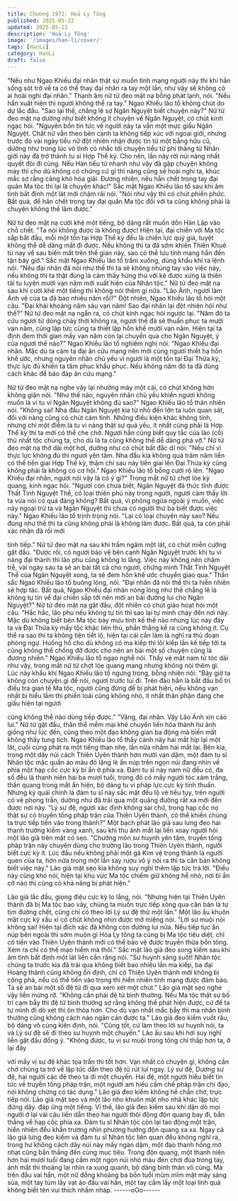 ```yaml
---
title: Chương 1972: Hoả Ly Tông
published: 2025-05-22
updated: 2025-05-22
description: 'Hoả Ly Tông'
image: '/images/han-li/cover/'
tags: [HanLi]
category: HanLi
draft: false
---
```


"Nếu như Ngao Khiếu đại nhân thật sự muốn tính mạng người
này thì khi hắn sống sót trở về ta có thể thay đại nhân ra tay một
lần, như vậy sẽ không có ai hoài nghi đại nhân."
Thanh âm nữ tử đeo mặt nạ bỗng phát lạnh, nói.
"Nếu hắn xuất hiện thì ngươi không thể ra tay."
Ngao Khiếu lão tổ không chút do dự lắc đầu.
"Sao lại thế, chẳng lẽ sợ Ngân Nguyệt biết chuyện này?"
Nữ tử đeo mặt nạ dường như biết không ít chuyện về Ngân
Nguyệt, có chút kinh ngạc hỏi.
"Nguyên bổn tin tức về người này ta vẫn một mực giấu Ngân
Nguyệt. Chất nữ vẫn theo bên cạnh ta không tiếp xúc với ngoại
giới, nhưng trước đó vài ngày tiểu nữ đột nhiên nhận được tin từ
một bằng hữu cũ, dường như trong lúc vô tình có nhắc tới chuyện
tiểu tử phi thăng từ Nhân giới này đã trở thành tu sĩ Hợp Thể kỳ.
Cho nên, lần này rời núi nàng nhất quyết đòi đi cùng. Nếu Hàn
tiểu tử nhanh như vậy đã gặp chuyện không may thì cho dù
không có chứng cứ gì thì nàng cũng sẽ hoài nghi ta, khúc mắc sợ
rằng càng khó hóa giải. Đương nhiên, nếu hắn chết trong tay đại
quân Ma tộc thì lại là chuyện khác!"
Sắc mặt Ngao Khiếu lão tổ sau khi âm tinh bất định một lát mới
chậm rãi nói.
"Nói như vậy thì có chút phiền phức. Bất quá, để hắn chết trong
tay đại quân Ma tộc đối với ta cũng không phải là chuyện không
thể làm được."

Nữ tử đeo mặt nạ cười khẽ một tiếng, bộ dáng rất muốn dồn Hàn
Lập vào chỗ chết.
"Ta nói không được là không được! Hiện tại, đại chiến với Ma tộc
sắp bắt đầu, mỗi một tồn tại Hợp Thể kỳ đều là chiến lực quý giá,
tuyệt không thể dễ dàng mất đi được. Nếu không thì ta đã sớm
khiến Thiên Khuê từ nay về sau biến mất trên thế gian này, sao có
thể lưu tính mạng hắn đến tận bây giờ."
Sắc mặt Ngao Khiếu lão tổ trầm xuống, dùng khẩu khí ra lệnh nói.
"Nếu đại nhân đã nói như thế thì ta sẽ không nhúng tay vào việc
này, nếu không thì ta thật đúng là cảm thấy hứng thú với kẻ được
xưng là thiên tài tu luyện mười vạn năm mới xuất hiện của Nhân
tộc."
Nữ tử đeo mặt nạ sau khi cười khẽ một tiếng thì không nói thêm
gi nữa.
"Lão Ảnh, ngươi làm Ảnh vệ của ta đã bao nhiêu năm rồi?"
Đột nhiên, Ngao Khiếu lão tổ hỏi một câu.
"Đại khái khoảng năm sáu vạn năm! Sao đại nhân lại đột nhiên
hỏi như thế?"
Nữ tử đeo mặt nạ ngẩn ra, có chút kinh ngạc hỏi ngược lại.
"Năm đó ta cứu ngươi từ dòng chảy thời không ra, ngươi thề đã
sẽ thuần phục ta mười vạn năm, cũng lập tức cùng ta thiết lập
hồn khế mười vạn năm. Hiện tại ta định đem thời gian mấy vạn
năm còn lại chuyển qua cho Ngân Nguyệt, ý của ngươi thế nào?"
Ngao Khiếu lão tổ nghiêm nghị nói.
"Ngao Khiếu đại nhân. Mặc dù ta cảm tạ đại ân cứu mạng nên
mới cùng ngươi thiết hạ hồn khế ước, nhưng nguyên nhân chủ
yếu vì ngươi là một tồn tại Đại Thừa kỳ, thực lực đủ khiến ta tâm
phục khẩu phục. Nếu không năm đó ta đã dùng cách khác để báo
đáp ân cứu mạng."

Nữ tử đeo mặt nạ nghe vậy lại nhướng mày một cái, có chút
không hờn không giận nói.
"Như thế nào, nguyên nhân chủ yếu khiến ngươi không muốn là
vì tu vi Ngân Nguyệt không đủ sao?"
Ngao Khiếu lão tổ thản nhiên nói.
"Không sai! Nha đầu Ngân Nguyệt kia từ nhỏ đến lớn ta luôn quan
sát, đối với nàng cũng có chút cảm tình. Những điều kiện khác
không tính, nhưng chỉ một điểm là tu vi nàng thật sự quá yếu, ít
nhất cũng phải là Hợp Thể kỳ thì ta mới có thể che chở. Ngươi
hẳn cũng biết quy tắc của lão (cổ) thú nhất tộc chúng ta, cho dù là
ta cũng không thể dễ dàng phá vỡ."
Nữ tử đeo mặt nạ thở dài một hơi, dường như có chút bất đắc dĩ
nói.
"Nếu chỉ vì thực lực không đủ thì ngươi yên tâm. Nha đầu kia
không quá trăm năm liền có thể tiến giai Hợp Thể kỳ, thậm chí
sau này tiến giai lên Đại Thừa kỳ cũng không phải là không có cơ
hội."
Ngao Khiếu lão tổ bỗng cười rộ lên.
"Ngao Khiếu đại nhân, ngươi nói vậy là có ý gì?"
Trong mắt nữ tử chợt lóe kỳ quang, kinh ngạc hỏi.
"Ngươi còn chưa biết, Ngân Nguyệt đã thức tỉnh được Thất Tinh
Nguyệt Thể, có loại thiên phú này trong người, ngươi cảm thấy lời
ta vừa nói có quá đáng không? Bất quá, vì phòng ngừa ngoài ý
muốn, việc này ngoại trừ ta và Ngân Nguyệt thì chưa có người thứ
ba biết được việc này."
Ngao Khiếu lão tổ trịnh trọng nói.
"Lại có loại chuyện này sao? Nếu đúng như thế thì ta cũng không
phải là không làm được. Bất quá, ta còn phải xác nhận đã rồi mới

tính tiếp."
Nữ tử đeo mặt nạ sau khi trầm ngâm một lát, có chút miễn cưỡng
gật đầu.
"Được rồi, có ngươi bảo vệ bên cạnh Ngân Nguyệt trước khi tu vi
nàng đại thành thì lão phu cũng không lo lắng. Việc này không
nên chậm trễ, vài ngày sau ta sẽ an bài tất cả cho ngươi, chứng
minh Thất Tinh Nguyệt Thể của Ngân Nguyệt xong, ta sẽ đem
hồn khế ước chuyển giao qua."
Thần sắc Ngao Khiếu lão tổ buông lỏng, nói.
"Đại nhân đã nói thế thì ta hiển nhiên sẽ hợp tác. Bất quá, Ngao
Khiếu đại nhân nóng lòng như thế chẳng lẽ là không tự tin về đại
chiến sắp tới nên mới an bài đường lui cho Ngân Nguyệt?"
Nữ tử đeo mặt nạ gật đầu, đột nhiên có chút giảo hoạt hỏi một
câu.
"Hắc hắc, lão phu nếu không tự tin thì sao lại tự mình chạy đến
nơi này. Mặc dù không biết bên Ma tộc bày mưu tính kế thế nào
nhưng lúc này đây ta và Đại Thừa kỳ mấy tộc khác liên thủ, phần
thắng kể ra cũng không ít. Cụ thể ra sao thì ta không tiện tiết lộ,
hiện tại cái cần làm là nghĩ ra thủ đoạn phòng ngự. Huống hồ cho
dù không có ma kiếp thì lôi kiếp lần kế tiếp tới ta cũng không thể
chống đỡ được cho nên an bài một số chuyện cũng là đương
nhiên."
Ngao Khiếu lão tổ ngạo nghễ nói.
Thấy vẻ mặt nam tử tóc dài như vậy, trong mắt nữ tử chợt lóe
quang mang nhưng không nói thêm gì.
Lúc này khẩu khí Ngao Khiếu lão tổ ngưng trọng, bỗng nhiên nói:
"Bây giờ ta không còn chuyện gì để nói, ngươi trước lui đi. Trên
đảo hẳn là bắt đầu bố trí điều tra gian tế Ma tộc, ngươi cũng đừng
để bị phát hiện, nếu không vạn nhất bị hiểu lầm thì phiền toái
cũng không nhỏ, ít nhất thân phận đang che giấu hiện tại ngươi

cũng không thể nào dùng tiếp được."
"Vâng, đại nhân. Vậy Lão Ảnh xin cáo lui."
Nữ tử gật đầu, thân thể mềm mại khẽ chuyển liền hóa thành hư
ảnh giống như lúc đến, cũng theo một đạo không gian ba động
mà biến mất không thấy tung tích.
Ngao Khiếu lão tổ thấy cảnh này hai mắt híp lại một lát, cuối cùng
phát ra một tiếng than nhẹ, lần nữa nhắm hai mắt lại.
Bên kia, trong một dãy núi cách Thiên Uyên thành hơn mười vạn
dặm, một đám tu sĩ Nhân tộc mặc quần áo màu đỏ lặng lẽ ẩn núp
trên ngọn núi đang nhìn về phía một hạp cốc cực kỳ bí ẩn ở phía
xa. Đám tu sĩ này nam nữ đều có, đa số đều là thanh niên hai ba
mươi tuổi, trong đó có mấy người tóc xám trắng, thần quang
trong mắt ẩn hiện, bộ dáng tu vi pháp lực cực kỳ tinh thuần.
Nhưng kỳ quái chính là đám tu sĩ này sắc mặt đều lộ vẻ tiều tụy,
trên người có vẻ phong trần, dường như đã trải qua một quãng
đường rất xa mới đến được nơi này.
"Lý sư đệ, ngươi xác định không sai chứ, trong hạp cốc nọ thật sự
có truyền tống pháp trận của Thiên Uyên thành, có thể khiến
chúng ta trực tiếp tiến vào trong thành?"
Một bạch phát lão giả sau lưng đeo hai thanh trường kiếm vàng
xanh, sau khi thu ánh mắt lại liền xoay người hỏi một lão giả trên
mặt có sẹo.
"Chưởng môn sư huynh yên tâm, truyền tống pháp trận này
chuyên dùng cho trưởng lão trong Thiên Uyên thành, người biết
cực kỳ ít. Lúc đầu nếu không phải một gã Kim vệ trong thành là
người quen của ta, hơn nữa trong một lần say rượu vô ý nói ra thì
ta căn bản không biết việc này."
Lão giả mặt sẹo kia không suy nghĩ thêm lập tức trả lời.
"Điều này cũng khó nói, hiện tại khu vực Ma tộc chiếm giữ không
hể nhỏ, nơi bí ẩn cỡ nào thì cũng có khả năng bị phát hiện."

Lão giả lắc đầu, giọng điệu cực kỳ lo lắng, nói.
"Nhưng hiện tại Thiên Uyên thành đã bị Ma tộc bao vây, chúng ta
muốn trực tiếp xông qua căn bản là tự tìm đường chết, cũng chỉ
có theo lời Lý sư đệ thử một lần."
Một lão ấu khuôn mặt cực kỳ xấu xí có chút không nhịn được mở
miệng nói.
"Lời sư muội nói không sai! Hiện tại đích xác đã không còn đường
lui nữa. Nếu tiếp tục ẩn núp bên ngoài thì sớm muộn gì Hỏa Ly
tông ta cũng bị Ma tộc tiêu diệt, chỉ có tiến vào Thiên Uyên thành
mới có thể bảo vệ được truyền thừa bổn tông. Xem ra chỉ có thể
mạo hiểm mà thôi."
Sắc mặt lão giả đeo song kiếm sau khi âm tình bất định một lát
liền cắn răng nói.
"Sư huynh sáng suốt! Nhân tộc chúng ta trước kia đã trải qua
không biết bao nhiêu lần ma kiếp, ba đại Hoàng thành cũng
không ổn định, chỉ có Thiên Uyên thành mới không bị công phá,
nếu có thể tiến vào trong thì hiển nhiên tính mạng được đảm bảo.
Ta sẽ an bài một số đệ tử đi qua xem xét một chút."
Lão giả mặt sẹo nghe vậy liền mừng rỡ.
"Không cần phái đệ tử bình thường. Nếu Ma tộc thật sự bố trí cạm
bẫy thì đệ tử bình thường sợ rằng không thể phát hiện được, cứ
để ta tự mình đi dò xét thì ôn thỏa hơn. Cho dù vạn nhất mắc bẫy
thì ma nhân bình thường cũng không cách nào ngăn cản được
ta."
Lão giả đeo kiếm vuốt râu, bộ dáng vô cùng kiên định, nói.
"Cũng tốt, cứ làm theo lời sư huynh nói, ta và Lý sư đệ sẽ đi theo
sư huynh một chuyến."
Lão ấu sau khi hơi suy nghĩ liền gật đầu đồng ý.
"Không được, tu vi sư muội trong tông chỉ thấp hơn ta, ở lại đây

với mấy vị sư đệ khác tọa trấn thì tốt hơn. Vạn nhất có chuyện gì,
không cần chờ chúng ta trở về lập tức dẫn theo đệ tử rút lui ngay.
Lý sư đệ, Dương sư đệ, hai người các đệ theo ta đi một chuyến.
Hai đệ, một người hiểu biết tin tức về truyền tống pháp trận, một
người am hiểu cấm chế pháp trận chi đạo, nói không chừng có
tác dụng."
Lão giả đeo kiếm không hề chần chờ, trực tiếp nói.
Lão giả mặt sẹo và một lão nho khuôn mặt nho nhã khác lập tức
đứng dậy. đáp ứng một tiếng. Vì thế, lão giả đeo kiếm sau khi dặn
dò mọi người ở lại vài câu liền dẫn theo hai người thôi động độn
quang bay đi, bắn thẳng về hạp cốc phía xa. Đám tu sĩ Nhân tộc
còn lại tao động một trận, hiển nhiên đều khẩn trương nhìn
phương hướng độn quang xa xa.
Ngay cả lão giả lưng đeo kiếm và đám tu sĩ Nhân tộc liên quan
đều không nghĩ ra, trong hư không cách dãy núi này mấy ngàn
dặm, một đạo thanh hồng mờ nhạt cũng bắn thẳng đến cùng mục
tiêu. Trong độn quang, một thanh niên hơn hai mươi tuổi đang
cầm một ngọn núi nhỏ màu đen chơi đùa trong tay, ánh mắt thi
thoảng lại nhìn ra xung quanh, bộ dáng bình thản vô cùng. Mà
trên đầu vai hắn, một nữ đồng khoảng ba bốn tuổi mũm mĩm mặt
mày sáng sủa, một tay túm lấy vạt áo đầu vai hắn, một tay cầm
lấy một loại linh quả không biết tên vui thích nhấm nháp.
------oOo------
